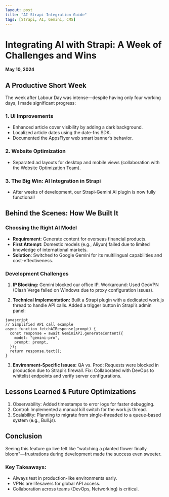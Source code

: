 ```yaml
---
layout: post
title: "AI-Strapi Integration Guide"
tags: [Strapi, AI, Gemini, CMS]
---
```


# Integrating AI with Strapi: A Week of Challenges and Wins

**May 10, 2024** 

## A Productive Short Week
The week after Labour Day was intense—despite having only four working days, I made significant progress:

### **1. UI Improvements** 

- Enhanced article cover visibility by adding a dark background.
- Localized article dates using the date-fns SDK.
- Documented the AppsFlyer web smart banner’s behavior.

### **2. Website Optimization**  

- Separated ad layouts for desktop and mobile views (collaboration with the Website Optimization Team).

### **3. The Big Win: AI Integration in Strapi** 
- After weeks of development, our Strapi-Gemini AI plugin is now fully functional!

## Behind the Scenes: How We Built It
### Choosing the Right AI Model
- **Requirement**: Generate content for overseas financial products.
- **First Attempt**: Domestic models (e.g., Aliyun) failed due to limited knowledge of international markets.
- **Solution**: Switched to Google Gemini for its multilingual capabilities and cost-effectiveness.

### Development Challenges
1. **IP Blocking:**
Gemini blocked our office IP.
Workaround: Used GeoVPN (Clash Verge failed on Windows due to proxy configuration issues).

2. **Technical Implementation:**
Built a Strapi plugin with a dedicated work.js thread to handle API calls.
Added a trigger button in Strapi’s admin panel:

```
javascript
// Simplified API call example
async function fetchAIResponse(prompt) {
  const response = await GeminiAPI.generateContent({
    model: "gemini-pro",
    prompt: prompt,
  });
  return response.text();
}
```

3. **Environment-Specific Issues:**
QA vs. Prod: Requests were blocked in production due to Strapi’s firewall.
Fix: Collaborated with DevOps to whitelist endpoints and verify server configurations.

## Lessons Learned & Future Optimizations
1. Observability:
Added timestamps to error logs for faster debugging.
2. Control:
Implemented a manual kill switch for the work.js thread.
3. Scalability:
Planning to migrate from single-threaded to a queue-based system (e.g., Bull.js).

## Conclusion
Seeing this feature go live felt like "watching a planted flower finally bloom"—frustrations during development made the success even sweeter.

### Key Takeaways:
- Always test in production-like environments early.
- VPNs are lifesavers for global API access.
- Collaboration across teams (DevOps, Networking) is critical.
